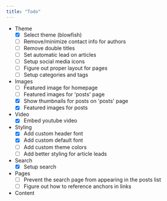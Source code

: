 ```yaml
---
title: "Todo"
---
```


- Theme
  - [x] Select theme (blowfish)
  - [ ] Remove/minimize contact info for authors
  - [ ] Remove double titles
  - [ ] Set automatic lead on articles
  - [ ] Setup social media icons
  - [ ] Figure out proper layout for pages
  - [ ] Setup categories and tags

- Images
  - [ ] Featured image for homepage
  - [ ] Featured images for 'posts' page
  - [x] Show thumbnails for posts on 'posts' page
  - [x] Featured images for posts

- Video
  - [x] Embed youtube video

- Styling
  - [x] Add custom header font
  - [x] Add custom default font
  - [ ] Add custom theme colors
  - [ ] Add better styling for article leads

- Search
  - [x] Setup search 

- Pages
  - [ ] Prevent the search page from appearing in the posts list
  - [ ] Figure out how to reference anchors in links

- Content